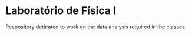 # Laboratório de Física I

Respository deticated to work on the data analysis required in the classes.
